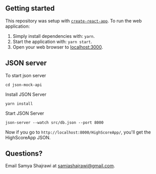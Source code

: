 ## Getting started
This repository was setup with [`create-react-app`](https://github.com/facebook/create-react-app).
To run the web application:
1. Simply install dependencies with: `yarn`.
2. Start the application with: `yarn start`.
3. Open your web browser to [localhost:3000](localhost:3000).



## JSON server  
To start json server 

```
cd json-mock-api
```

Install JSON Server

```
yarn install
```

Start JSON Server

```
json-server --watch src/db.json --port 8000 
```

Now if you go to `http://localhost:8000/HighScoreApp/`, you'll get the HighScoreApp JSON.

## Questions?

Email Samya Shajrawi at [samiashajrawi@gmail.com](mailto:samiashajrawi@gmail.com).

